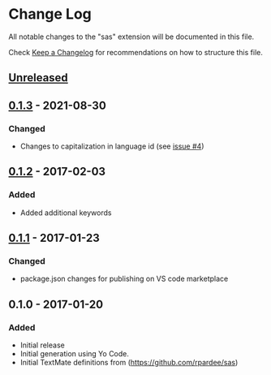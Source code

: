 # Change Log
All notable changes to the "sas" extension will be documented in this file.

Check [Keep a Changelog](http://keepachangelog.com/) for recommendations on how to structure this file.

## [Unreleased]

## [0.1.3] - 2021-08-30
### Changed
- Changes to capitalization in language id (see [issue #4](https://github.com/VaccineAndDrugEvaluationCentre/vscode-sas-language/issues/4))


## [0.1.2] - 2017-02-03
### Added
- Added additional keywords

## [0.1.1] - 2017-01-23
### Changed
- package.json changes for publishing on VS code marketplace

## 0.1.0 - 2017-01-20
### Added
- Initial release
- Initial generation using Yo Code.
- Initial TextMate definitions from (https://github.com/rpardee/sas)

[Unreleased]: https://github.com/VaccineAndDrugEvaluationCentre/vscode-sas-language/compare/v0.1.3...HEAD
[0.1.3]: https://github.com/VaccineAndDrugEvaluationCentre/vscode-sas-language/compare/v0.1.2...v0.1.3
[0.1.2]: https://github.com/VaccineAndDrugEvaluationCentre/vscode-sas-language/compare/v0.1.1...v0.1.2
[0.1.1]: https://github.com/VaccineAndDrugEvaluationCentre/vscode-sas-language/compare/v0.1.0...v0.1.1
